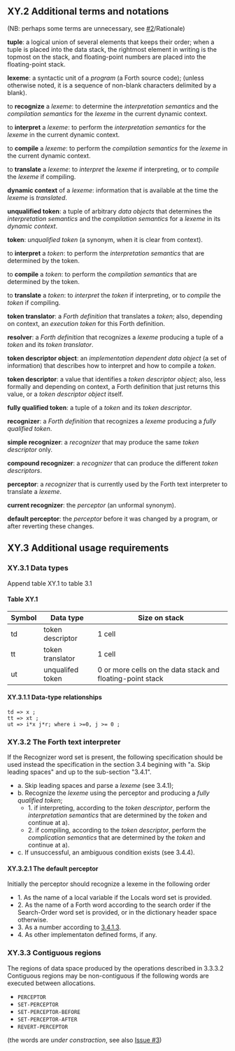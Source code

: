 ## XY.2 Additional terms and notations

(NB: perhaps some terms are unnecessary, see [#2](../../issues/2)/Rationale)

**tuple**: a logical union of several elements that keeps their order; when a tuple is placed into the data stack, the rightmost element in writing is the topmost on the stack, and floating-point numbers are placed into the floating-point stack.

**lexeme**: a syntactic unit of a _program_ (a Forth source code); (unless otherwise noted, it is a sequence of non-blank characters delimited by a blank).

to **recognize** a _lexeme_: to determine the _interpretation semantics_ and the _compilation semantics_ for the _lexeme_ in the current dynamic context.

to **interpret** a _lexeme_: to perform the _interpretation semantics_ for the _lexeme_ in the current dynamic context.

to **compile** a _lexeme_: to perform the _compilation semantics_ for the _lexeme_ in the current dynamic context.

to **translate** a _lexeme_: to _interpret_ the _lexeme_ if interpreting, or to _compile_ the _lexeme_ if compiling.

**dynamic context** of a _lexeme_: information that is available at the time the _lexeme_ is _translated_.

**unqualified token**: a tuple of arbitrary _data objects_ that determines the _interpretation semantics_ and the _compilation semantics_ for a _lexeme_ in its _dynamic context_.

**token**: _unqualified token_ (a synonym, when it is clear from context).

to **interpret** a _token_: to perform the _interpretation semantics_ that are determined by the token.

to **compile** a _token_: to perform the _compilation semantics_ that are determined by the token.

to **translate** a _token_: to _interpret_ the _token_ if interpreting, or to _compile_ the _token_ if compiling.

**token translator**: a _Forth definition_ that translates a _token_;
also, depending on context,
an _execution token_ for this Forth definition.

**resolver**: a _Forth definition_ that recognizes a _lexeme_ producing a tuple of a _token_ and its _token translator_.

**token descriptor object**: an _implementation dependent_ _data object_ (a set of information) that describes how to interpret and how to compile a _token_.

**token descriptor**: a value that identifies a _token descriptor object_;
also, less formally and depending on context,
a Forth definition that just returns this value,
or a _token descriptor object_ itself.

**fully qualified token**: a tuple of a _token_ and its _token descriptor_.

**recognizer**: a _Forth definition_ that recognizes a _lexeme_ producing a _fully qualified token_.

**simple recognizer**: a _recognizer_ that may produce the same _token descriptor_ only.

**compound recognizer**: a _recognizer_ that can produce the different _token descriptors_.

**perceptor**: a _recognizer_ that is currently used by the Forth text interpreter to translate a _lexeme_.

**current recognizer**: the _perceptor_ (an unformal synonym).

**default perceptor**: the _perceptor_ before it was changed by a program, or after reverting these changes.


## XY.3 Additional usage requirements

### XY.3.1 Data types

Append table XY.1 to table 3.1

#### Table XY.1
Symbol | Data type | Size on stack
-- | -- | --
td | token descriptor | 1 cell
tt | token translator | 1 cell
ut | unqualifed token | 0 or more cells on the data stack and floating-point stack

#### XY.3.1.1 Data-type relationships
```
td => x ;
tt => xt ;
ut => i*x j*r; where i >=0, j >= 0 ;
```

### XY.3.2 The Forth text interpreter

If the Recognizer word set is present, the following specification should be used instead the specification in the section 3.4 begining with "a. Skip leading spaces" and up to the sub-section "3.4.1".

- a. Skip leading spaces and parse a _lexeme_ (see 3.4.1);
- b. Recognize the _lexeme_ using the perceptor and producing a _fully qualified token_;
  -  1\. if interpreting, according to the _token descriptor_, perform the _interpretation semantics_ that are determined by the _token_ and continue at a).
  -  2\. if compiling, according to the _token descriptor_, perform the _complication semantics_ that are determined by the _token_ and continue at a).
- c. If unsuccessful, an ambiguous condition exists (see 3.4.4).

#### XY.3.2.1 The default perceptor

Initially the perceptor should recognize a lexeme in the following order

- 1\. As the name of a local variable if the Locals word set is provided.
- 2\. As the name of a Forth word according to the search order if the Search-Order word set is provided, or in the dictionary header space otherwise.
- 3\. As a number according to [3.4.1.3](https://forth-standard.org/standard/usage#usage:numbers).
- 4\. As other implementaton defined forms, if any.


### XY.3.3 Contiguous regions

The regions of data space produced by the operations described in 3.3.3.2 Contiguous regions may be non-contiguous if the following words are executed between allocations. 

 - `PERCEPTOR`
 - `SET-PERCEPTOR`
 - `SET-PERCEPTOR-BEFORE`
 - `SET-PERCEPTOR-AFTER`
 - `REVERT-PERCEPTOR`

(the words are *under constraction*, see also [Issue #3](https://github.com/ForthHub/fep-recognizer/issues/3))
